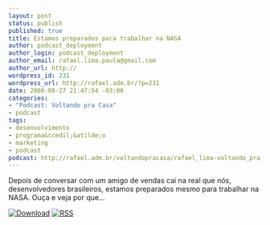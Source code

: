 ```yaml
--- 
layout: post
status: publish
published: true
title: Estamos preparados para trabalhar na NASA
author: podcast_deployment
author_login: podcast_deployment
author_email: rafael.lima.paula@gmail.com
author_url: http://
wordpress_id: 231
wordpress_url: http://rafael.adm.br/?p=231
date: 2008-08-27 21:47:54 -03:00
categories: 
- "Podcast: Voltando pra Casa"
- podcast
tags: 
- desenvolvimento
- programa&ccedil;&atilde;o
- marketing
- podcast
podcast: http://rafael.adm.br/voltandopracasa/rafael_lima-voltando_pra_casa-0011.mp3
---
```

Depois de conversar com um amigo de vendas cai na real que n&oacute;s, desenvolvedores brasileiros, estamos preparados mesmo para trabalhar na NASA. Ou&ccedil;a e veja por que...

<a class="noborder" href="http://rafael.adm.br/voltandopracasa/rafael_lima-voltando_pra_casa-0011.mp3" title="Download"><img src="http://rafael.adm.br/wp-content/themes/rafael_lima-rockinblue/images/download_green.gif" border="0" alt="Download" /></a> <a class="noborder" href="http://feeds.feedburner.com/rafael_lima_podcast" title="RSS"><img src="http://rafael.adm.br/wp-content/themes/rafael_lima-rockinblue/images/icn-feed-16x16.png" border="0" alt="RSS" /></a>




